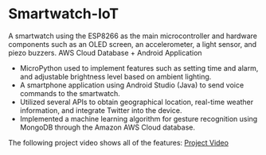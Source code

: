 # Smartwatch-IoT
A smartwatch using the ESP8266 as the main microcontroller and hardware components such as an OLED screen, an accelerometer, a light sensor, and piezo buzzers. AWS Cloud Database + Android Application

- MicroPython used to implement features such as setting time and alarm, and adjustable brightness level based on ambient lighting.
- A smartphone application using Android Studio (Java) to send voice commands to the smartwatch.
- Utilized several APIs to obtain geographical location, real-time weather information, and integrate Twitter into the device.
- Implemented a machine learning algorithm for gesture recognition using MongoDB through the Amazon AWS Cloud database.

The following project video shows all of the features: 
[Project Video](https://drive.google.com/file/d/1aaigNFjE7c0A40VEaTTXqz5TcLwzn4LH/view?usp=sharing)

